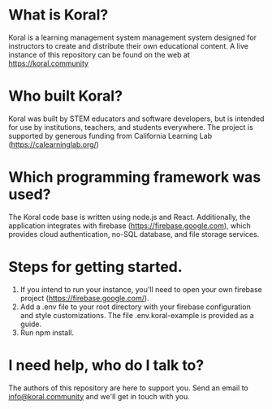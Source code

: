 # What is Koral?

Koral is a learning management system management system designed for instructors to create and distribute their own educational content.
A live instance of this repository can be found on the web at https://koral.community

# Who built Koral?
Koral was built by STEM educators and software developers, but is intended for use by institutions, teachers, and students everywhere. The project is supported by generous funding from California Learning Lab (https://calearninglab.org/)

# Which programming framework was used?
The Koral code base is written using node.js and React. Additionally, the application integrates with firebase (https://firebase.google.com), which provides cloud authentication, no-SQL database, and file storage services.

# Steps for getting started.
1. If you intend to run your instance, you'll need to open your own firebase project (https://firebase.google.com/).
2. Add a .env file to your root directory with your firebase configuration and style customizations. The file .env.koral-example is provided as a guide.
3. Run npm install.

# I need help, who do I talk to?
The authors of this repository are here to support you. Send an email to info@koral.community and we'll get in touch with you.
